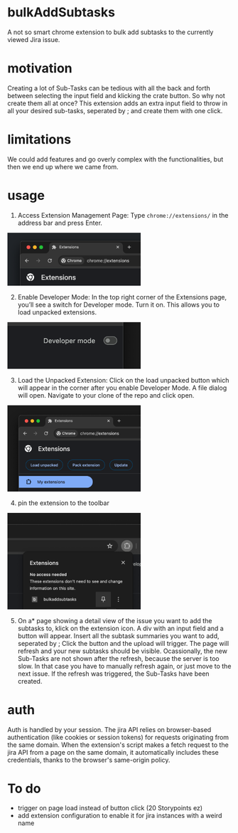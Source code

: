 # bulkAddSubtasks

A not so smart chrome extension to bulk add subtasks to the currently viewed Jira issue.

# motivation

Creating a lot of Sub-Tasks can be tedious with all the back and forth between selecting the input field and klicking the crate button. So why not create them all at once?
This extension adds an extra input field to throw in all your desired sub-tasks, seperated by ; and create them with one click.

# limitations

We could add features and go overly complex with the functionalities, but then we end up where we came from.

# usage

1. Access Extension Management Page: Type `chrome://extensions/` in the address bar and press Enter.<br>

<img src="./docs/images/chrome-extension-manager.png" width="300">

2. Enable Developer Mode: In the top right corner of the Extensions page, you’ll see a switch for Developer mode. Turn it on. This allows you to load unpacked extensions.<br>

<img src="./docs/images/chrome-developer-mode.png" width="300">

3. Load the Unpacked Extension: Click on the load unpacked button which will appear in the corner after you enable Developer Mode. A file dialog will open. Navigate to your clone of the repo and click open.<br>

<img src="./docs/images/chrome-load-unpacked.png" width="300">

4. pin the extension to the toolbar<br>

<img src="./docs/images/chrome-pin-extension.png" width="300">

5. On a\* page showing a detail view of the issue you want to add the subtasks to, klick on the extension icon. A div with an input field and a button will appear. Insert all the subtask summaries you want to add, seperated by ;
Click the button and the upload will trigger. The page will refresh and your new subtasks should be visible. Ocassionally, the new Sub-Tasks are not shown after the refresh, because the server is too slow. In that case you have to manually refresh again, or just move to the next issue. If the refresh was triggered, the Sub-Tasks have been created.

# auth

Auth is handled by your session. The jira API relies on browser-based authentication (like cookies or session tokens) for requests originating from the same domain. When the extension's script makes a fetch request to the jira API from a page on the same domain, it automatically includes these credentials, thanks to the browser's same-origin policy.

# To do

- trigger on page load instead of button click (20 Storypoints ez)
- add extension configuration to enable it for jira instances with a weird name